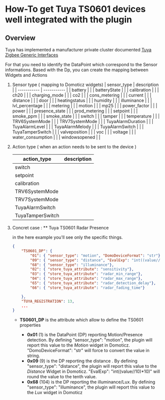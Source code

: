 
# How-To get Tuya TS0601 devices well integrated with the plugin

## Overview

Tuya has implemented a manufacturer private cluster documented [Tuya Zigbee Generic Interfaces](https://developer.tuya.com/en/docs/iot/tuya-zigbee-universal-docking-access-standard?id=K9ik6zvofpzql)

For that you need to identify the DataPoint which correspond to the Sensor informations. Based with the Dp, you can create the mapping between Widgets and Actions

1. Sensor type ( mapping to Domoticz widgets)
    | sensor_type | description |
    | ----------- | ----------- |
    | battery |     |
    | batteryState |     |
    | calibration |     |
    | ch20 |     |
    | charging_mode |     |
    | co2 |     |
    | cons_metering |     |
    | current |     |
    | distance |     |
    | door |     |
    | heatingstatus |     |
    | humidity |     |
    | illuminance |     |
    | lvl_percentage |     |
    | metering |     |
    | motion |     |
    | mp25 |     |
    | power_factor |     |
    | power |     |
    | presence_state |     |
    | prod_metering |     |
    | setpoint |     |
    | smoke_ppm |     |
    | smoke_state |     |
    | switch |     |
    | tamper |     |
    | temperature |     |
    | TRV6SystemMode |     |
    | TRV7SystemMode |     |
    | TuyaAlarmDuration |     |
    | TuyaAlarmLevel |     |
    | TuyaAlarmMelody |     |
    | TuyaAlarmSwitch |     |
    | TuyaTamperSwitch |     |
    | valveposition |     |
    | voc |     |
    | voltage |     |
    | water_consumption |     |
    | windowsopened |     |

1. Action type ( when an action needs to be sent to the device )

    | action_type | description |
    | ----------- | ----------- |
    | switch | |
    | setpoint | |
    | calibration | |
    | TRV6SystemMode | |
    | TRV7SystemMode | |
    | TuyaAlarmSwitch | |
    | TuyaTamperSwitch | |

1. Concret case : ** Tuya TS0601 Radar Presence

    in the here example you'll see only the specific things.

    ```json
    {
        "TS0601_DP": {
            "01": { "sensor_type": "motion", "DomoDeviceFormat": "str"},
            "09": { "sensor_type": "distance", "EvalExp": "int((value//10)*10)"}, 
            "68": { "sensor_type": "illuminance"},
            "02": { "store_tuya_attribute": "sensitivity"},
            "03": { "store_tuya_attribute": "radar_min_range"},
            "04": { "store_tuya_attribute": "radar_max_range"},
            "65": { "store_tuya_attribute": "radar_detection_delay"},
            "66": { "store_tuya_attribute": "radar_fading_time"}

        },
        "TUYA_REGISTRATION": 13,
        ...
    }
    ```

    * **TS0601_DP** is the attribute which allow to define the TS0601 properties

        * **0x01** (1) is the DataPoint (DP) reporting Motion/Presence detection. By defining "sensor_type": "motion", the plugin will report this value to the _Motion_ widget in Domoticz. "DomoDeviceFormat": "str" will force to convert the value in string.
        * **0x09** (9) is the DP reporting the distance . By defining "sensor_type": "distance", the plugin will report this value to the _Distance_ Widget in Domoticz. "EvalExp": "int((value//10)*10)" will round the value to the tenth value.
        * **0x68** (104) is the DP reporting the illuminance/Lux. By defining "sensor_type": "illuminance", the plugin will report this value to the _Lux_ widget in Domoticz
